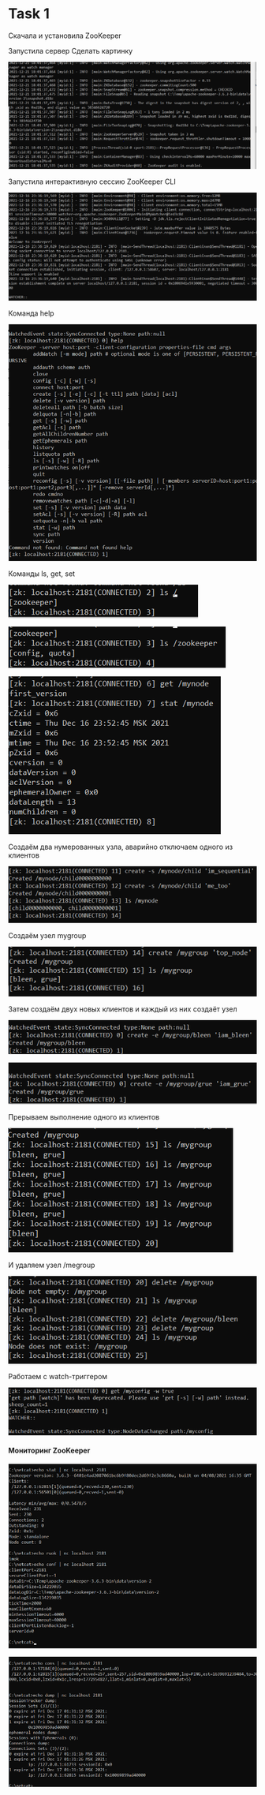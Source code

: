 # Task 1

Скачала и установила ZooKeeper

Запустила сервер
Сделать картинку

![](image/Server.PNG)

Запустила интерактивную сессию ZooKeeper CLI

![](image/CLI.png)

Команда help

![](image/help.png)

Команды ls, get, set

![](image/ls.png)

![](image/ls2.png)

![](image/getset.png)

Создаём два нумерованных узла, аварийно отключаем одного из клиентов

![](image/num.png)

Создаём узел mygroup

![](image/mygroup.png)

Затем создаём двух новых клиентов и каждый из них создаёт узел

![](image/bleen.png)

![](image/grue.png)

Прерываем выполнение одного из клиентов

![](image/delete.png)

И удаляем узел /megroup

![](image/delete2.png)

Работаем с watch-триггером

![](image/2.1.png)

#### Мониторинг ZooKeeper

![](image/m1.png)

![](image/m2.png)










